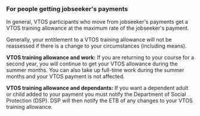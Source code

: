 ###  For people getting jobseeker's payments

In general, VTOS participants who move from jobseeker's payments get a VTOS
training allowance at the maximum rate of the jobseeker's payment.

Generally, your entitlement to a VTOS training allowance will not be
reassessed if there is a change to your circumstances (including means).

**VTOS training allowance and work:** If you are returning to your course for
a second year, you will continue to get your VTOS allowance during the summer
months. You can also take up full-time work during the summer months and your
VTOS payment is not affected.

**VTOS training allowance and dependants:** If you want a dependent adult or
child added to your payment you must notify the Department of Social
Protection (DSP). DSP will then notify the ETB of any changes to your VTOS
training allowance.
